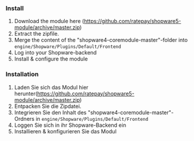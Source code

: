 ### Install
1. Download the module here (https://github.com/ratepay/shopware5-module/archive/master.zip)
2. Extract the zipfile.
3. Merge the content of the "shopware4-coremodule-master"-folder into `engine/Shopware/Plugins/Default/Frontend`
4. Log into your Shopware-backend
5. Install & configure the module

### Installation
1. Laden Sie sich das Modul hier herunter(https://github.com/ratepay/shopware5-module/archive/master.zip)
2. Entpacken Sie die Zipdatei.
3. Integrieren Sie den Inhalt des "shopware4-coremodule-master"-Ordners in `engine/Shopware/Plugins/Default/Frontend`
4. Loggen Sie sich in ihr Shopware-Backend ein
5. Installieren & konfigurieren Sie das Modul
